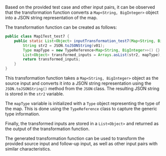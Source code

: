 Based on the provided test case and other input pairs, it can be observed that the transformation function converts a `Map<String, BigInteger>` object into a JSON string representation of the map.

The transformation function can be created as follows:

```java
public class Map1Test_test7 {
    public static List<Object> inputTransformation_test7(Map<String, BigInteger> v01) {
        String str2 = JSON.toJSONString(v01);
        Type mapType = new TypeReference<Map<String, BigInteger>>() {}.getType();
        List<Object> transformed_inputs = Arrays.asList(str2, mapType);
        return transformed_inputs;
    }
}
```

This transformation function takes a `Map<String, BigInteger>` object as the source input and converts it into a JSON string representation using the `JSON.toJSONString()` method from the `JSON` class. The resulting JSON string is stored in the `str2` variable.

The `mapType` variable is initialized with a `Type` object representing the type of the map. This is done using the `TypeReference` class to capture the generic type information.

Finally, the transformed inputs are stored in a `List<Object>` and returned as the output of the transformation function.

The generated transformation function can be used to transform the provided source input and follow-up input, as well as other input pairs with similar characteristics.
